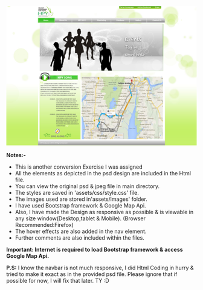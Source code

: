 <img src="https://github.com/kaushikpraveen/PSD-To-Responsive-HTML/blob/master/HPY-Web-Template-with-google-direction-map.jpg">

**Notes:-**
<ul>
  <li>This is another conversion Exercise I was assigned</li>
<li>All the elements as depicted in the psd design are included in the Html file.</li>
<li>You can view the original psd & jpeg file in main directory.</li>
<li>The styles are saved in 'assets/css/style.css' file.</li>
<li>The images used are stored in'assets/images' folder.</li>
<li>I have used Bootstrap framework & Google Map Api.</li>
<li>Also, I have made the Design as responsive as possible & is viewable in any size window(Desktop,tablet & Mobile). (Browser Recommended:Firefox)</li>
<li>The hover effects are also added in the nav element.</li>
<li>Further comments are also included within the files.</li>
</ul>

**Important: Internet is required to load Bootstrap framework & access Google Map Api.**

**P.S:** I know the navbar is not much responsive, I did Html Coding in hurry & tried to make it exact as in the provided psd file. Please ignore that if possible for now, I will fix that later. 
TY :D 
